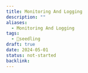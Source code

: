 ```yaml
---
title: Monitoring And Logging
description: ""
aliases:
  - Monitoring And Logging
tags:
  - 🌱seedling
draft: true
date: 2024-05-01
status: not-started
backlink:
---
```

